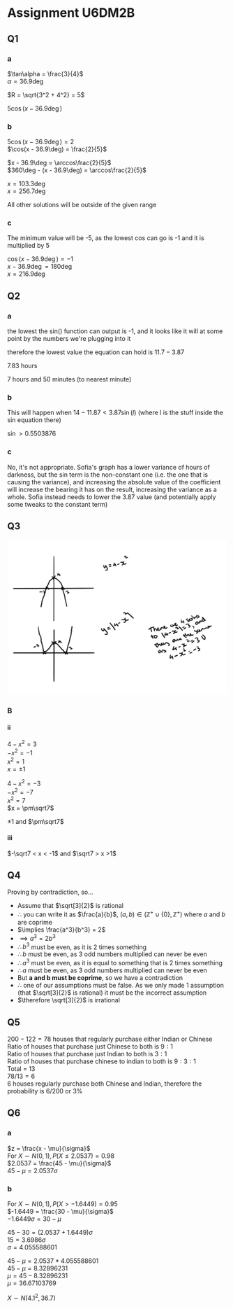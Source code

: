# Assignment U6DM2B

## Q1

### a

$\tan\alpha = \frac{3}{4}$  
$\alpha = 36.9\deg$

$R = \sqrt{3^2 + 4^2} = 5$  

$5\cos(x - 36.9\deg)$

### b

$5\cos(x - 36.9\deg) = 2$  
$\cos(x - 36.9\deg) = \frac{2}{5}$  

$x - 36.9\deg = \arccos\frac{2}{5}$  
$360\deg - (x - 36.9\deg) = \arccos\frac{2}{5}$  

$x = 103.3\deg$  
$x = 256.7\deg$  

All other solutions will be outside of the given range

### c

The minimum value will be -5, as the lowest cos can go is -1 and it is
multiplied by 5

$\cos(x - 36.9\deg) = -1$  
$x - 36.9\deg = 180\deg$  
$x = 216.9\deg$

## Q2

### a

the lowest the sin() function can output is -1, and it looks like it will at
some point by the numbers we're plugging into it

therefore the lowest value the equation can hold is $11.7 - 3.87$

7.83 hours

7 hours and 50 minutes (to nearest minute)

### b

This will happen when $14 - 11.87 < 3.87\sin(l)$ (where l is the stuff inside
the sin equation there)

$\sin > 0.5503876$  

### c

No, it's not appropriate. Sofia's graph has a lower variance of hours of
darkness, but the sin term is the non-constant one (i.e. the one that is causing
the variance), and increasing the absolute value of the coefficient will
increase the bearing it has on the result, increasing the variance as a whole.
Sofia instead needs to lower the 3.87 value (and potentially apply some tweaks
to the constant term)

## Q3

![Parts A and Bi (and a bit of Bii)](./u6dm2b-q3-ab.png)

### B

#### ii

$4 - x^2 = 3$  
$-x^2 = -1$  
$x^2 = 1$  
$x = \pm 1$  

$4 - x^2 = -3$  
$-x^2 = -7$  
$x^2 = 7$  
$x = \pm\sqrt7$  

$\pm 1$ and $\pm\sqrt7$

#### iii

$-\sqrt7 < x < -1$ and $\sqrt7 > x >1$

## Q4

Proving by contradiction, so...

- Assume that $\sqrt[3]{2}$ is rational
- $\therefore$ you can write it as $\frac{a}{b}$, $(a, b) \in (\mathbb{Z}^+ \cup \{0\},
  \mathbb{Z}^+)$ where $a$ and $b$ are coprime
- $\implies \frac{a^3}{b^3} = 2$
- $\implies a^3 = 2b^3$
- $\therefore b^3$ must be even, as it is 2 times something
- $\therefore b$ must be even, as 3 odd numbers multiplied can never be even
- $\therefore a^3$ must be even, as it is equal to something that is 2 times
  something
- $\therefore a$ must be even, as 3 odd numbers multiplied can never be even
- But **a and b must be coprime**, so we have a contradiction
- $\therefore$ one of our assumptions must be false. As we only made 1
  assumption (that $\sqrt[3]{2}$ is rational) it must be the incorrect
  assumption
- $\therefore \sqrt[3]{2}$ is irrational

## Q5

$200 - 122 = 78$ houses that regularly purchase either Indian or Chinese  
Ratio of houses that purchase just Chinese to both is $9:1$  
Ratio of houses that purchase just Indian to both is $3:1$  
Ratio of houses that purchase chinese to indian to both is $9:3:1$  
Total = $13$  
$78 / 13 = 6$  
6 houses regularly purchase both Chinese and Indian, therefore the probability
is $6 / 200$ or $3\%$

## Q6

### a

$z = \frac{x - \mu}{\sigma}$  
For $X\sim N(0, 1), P(X\le2.0537) = 0.98$  
$2.0537 = \frac{45 - \mu}{\sigma}$  
$45 - \mu = 2.0537\sigma$  

### b

For $X\sim N(0, 1), P(X>-1.6449) = 0.95$  
$-1.6449 = \frac{30 - \mu}{\sigma}$  
$-1.6449\sigma = 30 - \mu$  

$45 - 30 = (2.0537 + 1.6449)\sigma$  
$15 = 3.6986\sigma$  
$\sigma = 4.055588601$

$45 - \mu = 2.0537 * 4.055588601$  
$45 - \mu = 8.32896231$  
$\mu = 45 - 8.32896231$  
$\mu = 36.67103769$  

$X\sim N(4.1^2, 36.7)$

